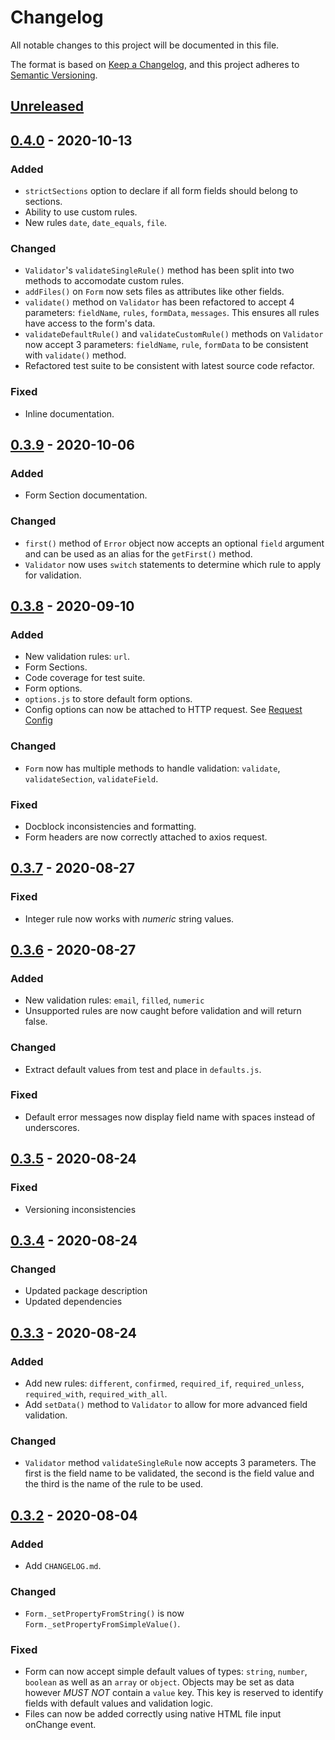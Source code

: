 # Changelog
All notable changes to this project will be documented in this file.

The format is based on [Keep a Changelog](https://keepachangelog.com/en/1.0.0/),
and this project adheres to [Semantic Versioning](https://semver.org/spec/v2.0.0.html).

## [Unreleased]

## [0.4.0] - 2020-10-13

### Added
- `strictSections` option to declare if all form fields should belong to sections.
- Ability to use custom rules.
- New rules `date`, `date_equals`, `file`.

### Changed
- `Validator`'s `validateSingleRule()` method has been split into two methods to accomodate custom rules.
- `addFiles()` on `Form` now sets files as attributes like other fields. 
- `validate()` method on `Validator` has been refactored to accept 4 parameters: `fieldName`, `rules`, `formData`, `messages`.  This ensures all rules have access to the form's data.
- `validateDefaultRule()` and `validateCustomRule()` methods on `Validator` now accept 3 parameters: `fieldName`, `rule`, `formData` to be consistent with `validate()` method.
- Refactored test suite to be consistent with latest source code refactor.

### Fixed
- Inline documentation.

## [0.3.9] - 2020-10-06

### Added
- Form Section documentation.

### Changed
- `first()` method of `Error` object now accepts an optional `field` argument and can be used as an alias for the `getFirst()` method.
- `Validator` now uses `switch` statements to determine which rule to apply for validation.

## [0.3.8] - 2020-09-10

### Added
- New validation rules: `url`.
- Form Sections.
- Code coverage for test suite.
- Form options.
- `options.js` to store default form options.
- Config options can now be attached to HTTP request. See [Request Config](https://www.npmjs.com/package/axios#request-config)

### Changed
- `Form` now has multiple methods to handle validation: `validate`, `validateSection`, `validateField`.

### Fixed
- Docblock inconsistencies and formatting.
- Form headers are now correctly attached to axios request.


## [0.3.7] - 2020-08-27

### Fixed
- Integer rule now works with *numeric* string values.

## [0.3.6] - 2020-08-27

### Added
- New validation rules: `email`, `filled`, `numeric`
- Unsupported rules are now caught before validation and will return false.

### Changed
- Extract default values from test and place in `defaults.js`.

### Fixed
- Default error messages now display field name with spaces instead of underscores.

## [0.3.5] - 2020-08-24

### Fixed
- Versioning inconsistencies

## [0.3.4] - 2020-08-24

### Changed
- Updated package description
- Updated dependencies

## [0.3.3] - 2020-08-24

### Added
- Add new rules: `different`, `confirmed`, `required_if`, `required_unless`, `required_with`, `required_with_all`.
- Add `setData()` method to `Validator` to allow for more advanced field validation.


### Changed
- `Validator` method `validateSingleRule` now accepts 3 parameters.  The first is the field name to be validated, the second is the field value and the third is the name of the rule to be used.

## [0.3.2] - 2020-08-04
### Added
- Add `CHANGELOG.md`.

### Changed
- `Form._setPropertyFromString()` is now `Form._setPropertyFromSimpleValue()`.

### Fixed
- Form can now accept simple default values of types: `string`, `number`, `boolean` as well as an `array` or `object`. Objects may be set as data however *MUST NOT* contain a `value` key. This key is reserved to identify fields with default values and validation logic.
- Files can now be added correctly using native HTML file input onChange event.

[Unreleased]: https://github.com/lukejamesmorrison/form-js/compare/v0.4.0...HEAD
[0.4.0]: https://github.com/lukejamesmorrison/form-js/compare/v0.3.9...0.4.0
[0.3.9]: https://github.com/lukejamesmorrison/form-js/compare/v0.3.8...0.3.9
[0.3.8]: https://github.com/lukejamesmorrison/form-js/compare/v0.3.7...0.3.8
[0.3.7]: https://github.com/lukejamesmorrison/form-js/compare/v0.3.6...0.3.7
[0.3.6]: https://github.com/lukejamesmorrison/form-js/compare/v0.3.5...0.3.6
[0.3.5]: https://github.com/lukejamesmorrison/form-js/compare/v0.3.5...0.3.6
[0.3.4]: https://github.com/lukejamesmorrison/form-js/compare/v0.3.4...0.3.5
[0.3.3]: https://github.com/lukejamesmorrison/form-js/compare/v0.3.3...0.3.4
[0.3.2]: https://github.com/lukejamesmorrison/form-js/compare/v0.3.2...0.3.3
[0.2.0]: https://github.com/lukejamesmorrison/form-js/compare/v0.2.0...v0.3.2
